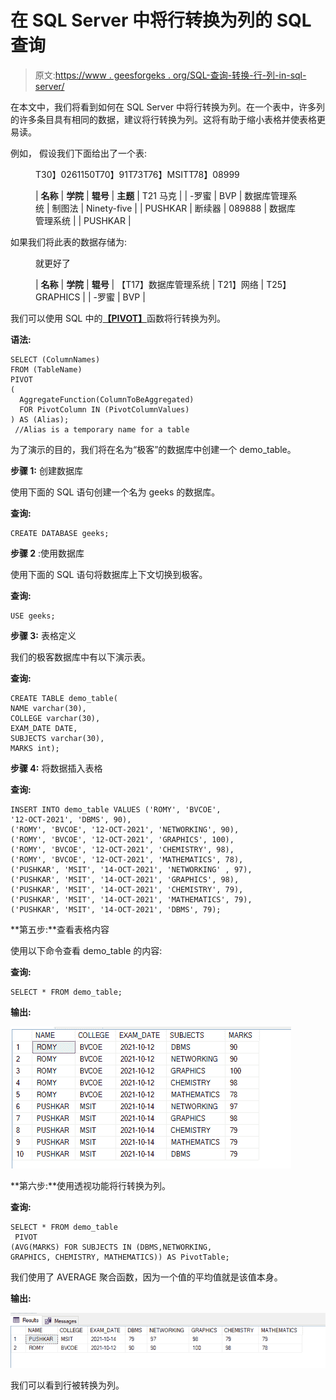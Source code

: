 # 在 SQL Server 中将行转换为列的 SQL 查询

> 原文:[https://www . geesforgeks . org/SQL-查询-转换-行-列-in-sql-server/](https://www.geeksforgeeks.org/sql-query-to-convert-rows-to-columns-in-sql-server/)

在本文中，我们将看到如何在 SQL Server 中将行转换为列。在一个表中，许多列的许多条目具有相同的数据，建议将行转换为列。这将有助于缩小表格并使表格更易读。

例如， 假设我们下面给出了一个表:

<figure class="table">T30】0261150T70】91T73T76】MSITT78】08999

| **名称** | **学院** | **辊号** | **主题** | T21 马克 |
| -罗蜜 | BVP | 数据库管理系统 | 制图法 | Ninety-five |
| PUSHKAR | 断续器 | 089888 | 数据库管理系统 |
| PUSHKAR |

</figure>

如果我们将此表的数据存储为:

<figure class="table">就更好了

| **名称** | **学院** | **辊号** | 【T17】数据库管理系统 | T21】网络 | T25】GRAPHICS |
| -罗蜜 | BVP |

</figure>

我们可以使用 SQL 中的[**【PIVOT】**](https://www.geeksforgeeks.org/pivot-and-unpivot-in-sql/)函数将行转换为列。

**语法:**

```
SELECT (ColumnNames)  
FROM (TableName)  
PIVOT
(  
  AggregateFunction(ColumnToBeAggregated)
  FOR PivotColumn IN (PivotColumnValues)
) AS (Alias);                                   
 //Alias is a temporary name for a table

```

为了演示的目的，我们将在名为“极客”的数据库中创建一个 demo_table。

**步骤 1:** 创建数据库

使用下面的 SQL 语句创建一个名为 geeks 的数据库。

**查询:**

```
CREATE DATABASE geeks;
```

**步骤 2** :使用数据库

使用下面的 SQL 语句将数据库上下文切换到极客。

**查询:**

```
USE geeks;
```

**步骤 3:** 表格定义

我们的极客数据库中有以下演示表。

**查询:**

```
CREATE TABLE demo_table(
NAME varchar(30),
COLLEGE varchar(30),
EXAM_DATE DATE,
SUBJECTS varchar(30),
MARKS int);
```

**步骤 4:** 将数据插入表格

**查询:**

```
INSERT INTO demo_table VALUES ('ROMY', 'BVCOE', 
'12-OCT-2021', 'DBMS', 90),
('ROMY', 'BVCOE', '12-OCT-2021', 'NETWORKING', 90),
('ROMY', 'BVCOE', '12-OCT-2021', 'GRAPHICS', 100),
('ROMY', 'BVCOE', '12-OCT-2021', 'CHEMISTRY', 98),
('ROMY', 'BVCOE', '12-OCT-2021', 'MATHEMATICS', 78),
('PUSHKAR', 'MSIT', '14-OCT-2021', 'NETWORKING' , 97),
('PUSHKAR', 'MSIT', '14-OCT-2021', 'GRAPHICS', 98),
('PUSHKAR', 'MSIT', '14-OCT-2021', 'CHEMISTRY', 79),
('PUSHKAR', 'MSIT', '14-OCT-2021', 'MATHEMATICS', 79),
('PUSHKAR', 'MSIT', '14-OCT-2021', 'DBMS', 79);
```

**第五步:**查看表格内容

使用以下命令查看 demo_table 的内容:

**查询:**

```
SELECT * FROM demo_table;
```

**输出:**

![](img/17a13c54bac8fd0f64bd8d1c8e880b13.png)

**第六步:**使用透视功能将行转换为列。

**查询:**

```
SELECT * FROM demo_table  
 PIVOT
(AVG(MARKS) FOR SUBJECTS IN (DBMS,NETWORKING, 
GRAPHICS, CHEMISTRY, MATHEMATICS)) AS PivotTable;
```

我们使用了 AVERAGE 聚合函数，因为一个值的平均值就是该值本身。

**输出:**

![](img/e517826dcb8f6b26cea53b3548f20ca1.png)

我们可以看到行被转换为列。